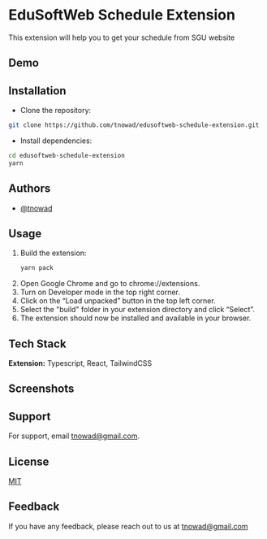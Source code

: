 # EduSoftWeb Schedule Extension

This extension will help you to get your schedule from SGU website

## Demo

<!-- ![Install](https://github.com/tnowad/edusoftweb-schedule-extension/blob/master/images/install.gif?raw=true) -->

## Installation

- Clone the repository:

```bash
git clone https://github.com/tnowad/edusoftweb-schedule-extension.git
```

- Install dependencies:

```bash
cd edusoftweb-schedule-extension
yarn
```

## Authors

- [@tnowad](https://www.github.com/tnowad)

## Usage

1. Build the extension:
   ```bash
   yarn pack
   ```
1. Open Google Chrome and go to chrome://extensions.
1. Turn on Developer mode in the top right corner.
1. Click on the “Load unpacked” button in the top left corner.
1. Select the "build" folder in your extension directory and click “Select”.
1. The extension should now be installed and available in your browser.

## Tech Stack

**Extension:** Typescript, React, TailwindCSS

## Screenshots

<!-- ![Popup](https://raw.githubusercontent.com/tnowad/edusoftweb-schedule-extension/56845fd9af01575d12a870f09ec43424825db8d2/images/popup.png) -->

<!-- ![Schedule](https://raw.githubusercontent.com/tnowad/edusoftweb-schedule-extension/1994ce1230f8d22aeeb16c82163db86eed5e7f98/images/schedule.png) -->

## Support

For support, email tnowad@gmail.com.

## License

[MIT](https://raw.githubusercontent.com/tnowad/edusoftweb-schedule-extension/master/LICENSE)

## Feedback

If you have any feedback, please reach out to us at tnowad@gmail.com
